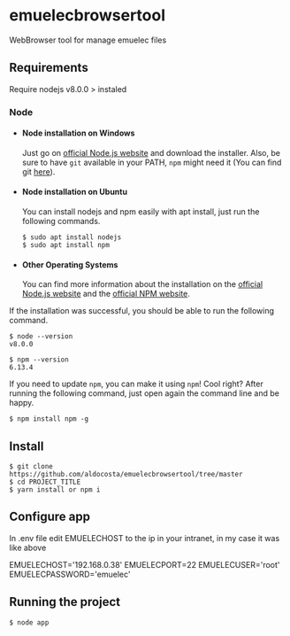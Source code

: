 # emuelecbrowsertool
WebBrowser tool for manage emuelec files

## Requirements
Require nodejs v8.0.0 > instaled

### Node
- #### Node installation on Windows

  Just go on [official Node.js website](https://nodejs.org/) and download the installer.
Also, be sure to have `git` available in your PATH, `npm` might need it (You can find git [here](https://git-scm.com/)).

- #### Node installation on Ubuntu

  You can install nodejs and npm easily with apt install, just run the following commands.

      $ sudo apt install nodejs
      $ sudo apt install npm

- #### Other Operating Systems
  You can find more information about the installation on the [official Node.js website](https://nodejs.org/) and the [official NPM website](https://npmjs.org/).

If the installation was successful, you should be able to run the following command.

    $ node --version
    v8.0.0

    $ npm --version
    6.13.4

If you need to update `npm`, you can make it using `npm`! Cool right? After running the following command, just open again the command line and be happy.

    $ npm install npm -g

###
## Install

    $ git clone https://github.com/aldocosta/emuelecbrowsertool/tree/master
    $ cd PROJECT_TITLE
    $ yarn install or npm i

## Configure app

In .env file edit EMUELECHOST to the ip in your intranet, in my case it was like above

EMUELECHOST='192.168.0.38'
EMUELECPORT=22
EMUELECUSER='root'
EMUELECPASSWORD='emuelec'

## Running the project

    $ node app
